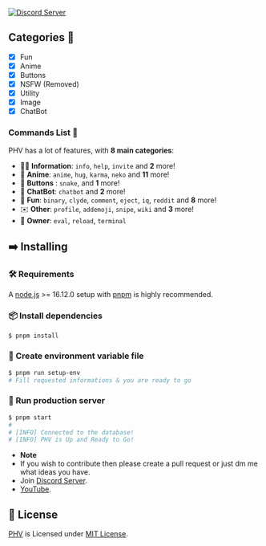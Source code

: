 [![Discord Server](https://discordapp.com/api/guilds/1119870097612349511/embed.png)](https://discord.gg/4npsjZNf)

## Categories 📑
- [x] Fun
- [x] Anime
- [x] Buttons
- [x] NSFW (Removed)
- [x] Utility
- [X] Image
- [X] ChatBot

### Commands List 💫 

PHV has a lot of features, with **8 main categories**:

*   👩‍💼 **Information**: `info`, `help`, `invite` and **2** more! 
*   🚓 **Anime**: `anime`, `hug`, `karma`, `neko` and **11** more! 
*   🔲 **Buttons** : `snake`,  and **1** more!
*   🤖 **ChatBot**: `chatbot` and **2** more! 
*   👻 **Fun**: `binary`, `clyde`, `comment`, `eject`, `iq`, `reddit` and **8** more!
*   ✉️ **Other**: `profile`, `addemoji`, `snipe`, `wiki` and **3** more!
*   👑 **Owner**: `eval`, `reload`, `terminal`


## ➡️ Installing

### 🛠️ Requirements

A [node.js](https://nodejs.org) >= 16.12.0 setup with [pnpm](https://pnpm.io) is highly recommended.

### 📦 Install dependencies

```bash
$ pnpm install
```

### 🔑 Create environment variable file

```bash
$ pnpm run setup-env
# Fill requested informations & you are ready to go
```

### 🏃 Run production server

```bash
$ pnpm start
#
# [INFO] Connected to the database!
# [INFO] PHV is Up and Ready to Go!
```
* **Note**
* If you wish to contribute then please create a pull request or just dm me what ideas you have.
* Join [Discord Server](https://discord.gg/UV22V6fEAv).
* [YouTube](https://www.youtube.com/channel/UCGTbFucVXPA9OBTUPZj-TzQ).


## 📄 License

[PHV](#) is Licensed under [MIT License](./LICENSE).

